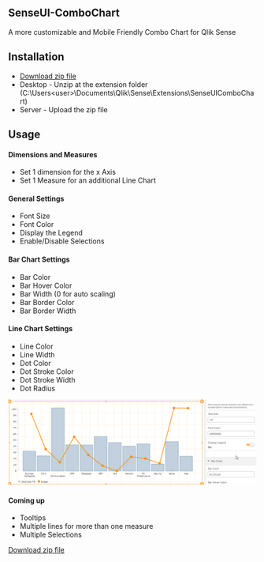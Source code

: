 ## SenseUI-ComboChart

A more customizable and Mobile Friendly Combo Chart for Qlik Sense


## Installation
- [Download zip file](https://github.com/yianni-ververis/SenseUI-ComboChart/archive/master.zip)
- Desktop - Unzip at the extension folder (C:\Users\<user>\Documents\Qlik\Sense\Extensions\SenseUIComboChart) 
- Server - Upload the zip file

## Usage

#### Dimensions and Measures
- Set 1 dimension for the x Axis
- Set 1 Measure for an additional Line Chart

#### General Settings
- Font Size
- Font Color
- Display the Legend
- Enable/Disable Selections

#### Bar Chart Settings 
- Bar Color
- Bar Hover Color
- Bar Width (0 for auto scaling)
- Bar Border Color
- Bar Border Width

#### Line Chart Settings
- Line Color
- Line Width
- Dot Color
- Dot Stroke Color
- Dot Stroke Width
- Dot Radius

![SenseUI - Combo Chart](/preview.png?raw=true "SenseUI - Combo Chart")

#### Coming up
- Tooltips
- Multiple lines for more than one measure
- Multiple Selections

[Download zip file](https://github.com/yianni-ververis/SenseUI-ComboChart/archive/master.zip)
